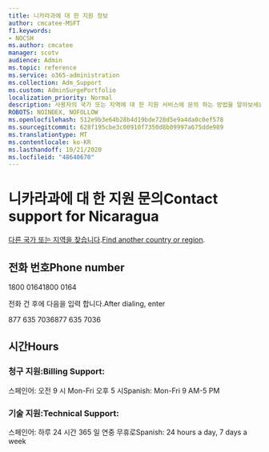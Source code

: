 ```yaml
---
title: 니카라과에 대 한 지원 정보
author: cmcatee-MSFT
f1.keywords:
- NOCSH
ms.author: cmcatee
manager: scotv
audience: Admin
ms.topic: reference
ms.service: o365-administration
ms.collection: Adm_Support
ms.custom: AdminSurgePortfolio
localization_priority: Normal
description: 사용자의 국가 또는 지역에 대 한 지원 서비스에 문의 하는 방법을 알아보세요.
ROBOTS: NOINDEX, NOFOLLOW
ms.openlocfilehash: 512e9b3e64b28b4d19bde728d5e9a4da0c0ef578
ms.sourcegitcommit: 628f195cbe3c00910f7350d8b09997a675dde989
ms.translationtype: MT
ms.contentlocale: ko-KR
ms.lasthandoff: 10/21/2020
ms.locfileid: "48640670"
---
```

# <a name="contact-support-for-nicaragua"></a><span data-ttu-id="0ef4c-103">니카라과에 대 한 지원 문의</span><span class="sxs-lookup"><span data-stu-id="0ef4c-103">Contact support for Nicaragua</span></span>

<span data-ttu-id="0ef4c-104">[다른 국가 또는 지역을 찾습니다](../contact-support-for-business-products.md).</span><span class="sxs-lookup"><span data-stu-id="0ef4c-104">[Find another country or region](../contact-support-for-business-products.md).</span></span>

## <a name="phone-number"></a><span data-ttu-id="0ef4c-105">전화 번호</span><span class="sxs-lookup"><span data-stu-id="0ef4c-105">Phone number</span></span>
<span data-ttu-id="0ef4c-106">1800 0164</span><span class="sxs-lookup"><span data-stu-id="0ef4c-106">1800 0164</span></span>

<span data-ttu-id="0ef4c-107">전화 건 후에 다음을 입력 합니다.</span><span class="sxs-lookup"><span data-stu-id="0ef4c-107">After dialing, enter</span></span>

<span data-ttu-id="0ef4c-108">877 635 7036</span><span class="sxs-lookup"><span data-stu-id="0ef4c-108">877 635 7036</span></span>

## <a name="hours"></a><span data-ttu-id="0ef4c-109">시간</span><span class="sxs-lookup"><span data-stu-id="0ef4c-109">Hours</span></span>
### <a name="billing-support"></a><span data-ttu-id="0ef4c-110">청구 지원:</span><span class="sxs-lookup"><span data-stu-id="0ef4c-110">Billing Support:</span></span>

<span data-ttu-id="0ef4c-111">스페인어: 오전 9 시 Mon-Fri 오후 5 시</span><span class="sxs-lookup"><span data-stu-id="0ef4c-111">Spanish: Mon-Fri 9 AM-5 PM</span></span>

### <a name="technical-support"></a><span data-ttu-id="0ef4c-112">기술 지원:</span><span class="sxs-lookup"><span data-stu-id="0ef4c-112">Technical Support:</span></span>

<span data-ttu-id="0ef4c-113">스페인어: 하루 24 시간 365 일 연중 무휴로</span><span class="sxs-lookup"><span data-stu-id="0ef4c-113">Spanish: 24 hours a day, 7 days a week</span></span>
